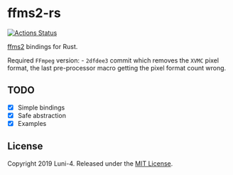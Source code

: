 # ffms2-rs

[![Actions Status](https://github.com/rust-av/ffms2-rs/workflows/ffms2/badge.svg)](https://github.com/rust-av/ffms2-rs/actions)

[ffms2](https://github.com/FFMS/ffms2) bindings for Rust.

Required `FFmpeg` version:
    - `2dfdee3` commit which removes the `XVMC` pixel format, the last pre-processor macro getting the pixel format count wrong.

## TODO
- [x] Simple bindings
- [x] Safe abstraction
- [x] Examples

## License

Copyright 2019 Luni-4. Released under the [MIT License](LICENSE).

